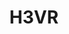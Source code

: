---
title: H3VR
crosslinks:
- livven
- Vive
- tanks
- pcgaming
- oculus
- me_irl
- photogrammetry
- SCP
- pcmasterrace
---